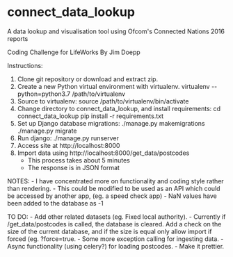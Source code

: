 # connect_data_lookup
A data lookup and visualisation tool using Ofcom's Connected Nations 2016 reports


Coding Challenge for LifeWorks
By Jim Doepp


Instructions:

1. Clone git repository or download and extract zip.
2. Create a new Python virtual environment with virtualenv.
    virtualenv --python=python3.7 /path/to/virtualenv
3. Source to virtualenv:
    source /path/to/virtualenv/bin/activate
3. Change directory to connect_data_lookup, and install requirements:
    cd connect_data_lookup
    pip install -r requirements.txt
4. Set up Django database migrations:
    ./manage.py makemigrations
    ./manage.py migrate
5. Run django:
    ./manage.py runserver
6. Access site at http://localhost:8000
7. Import data using http://localhost:8000/get_data/postcodes
    - This process takes about 5 minutes
    - The response is in JSON format

NOTES:
    - I have concentrated more on functionality and coding style rather than rendering.
    - This could be modified to be used as an API which could be accessed by another app, 
        (eg. a speed check app)
    - NaN values have been added to the database as -1

TO DO:
    - Add other related datasets (eg. Fixed local authority).
    - Currently if /get_data/postcodes is called, the database is cleared. Add a check on the size
        of the current database, and if the size is equal only allow import if forced (eg. ?force=true.
    - Some more exception calling for ingesting data.
    - Async functionality (using celery?) for loading postcodes.
    - Make it prettier.

